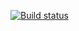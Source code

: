 [![Build status](https://ci.appveyor.com/api/projects/status/fnpvuhny8kta1hoo?svg=true)](https://ci.appveyor.com/project/Landyshlana/ajs-typescript1)